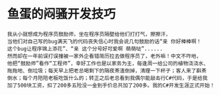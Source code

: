 # 鱼蛋的闷骚开发技巧
    我从小就想成为程序员鼓励师，坐在程序员隔壁给他们打打气，擦擦汗，  
    当他们对自己写的bug满天飞的代码丧失信心时我会说几句鼓励的话“亲 你好棒棒啊！
    这个bug让程序锦上添花”、“亲 这个分号好可爱啊 萌萌哒”......
    然而却在一年前误打误撞被一家外企看错简历拉去做程序员了，老外嘛！中文不咋地，
    他把“鼓励师”看作“工程师”，幸好工作也是以家务为主，每逢周一给公司的植物浇浇水、
    拖拖地、倒垃圾；每天早上把老总喝剩下的隔夜茶渣倒掉，清理一下杯子；客人来了斟茶
    倒水；每个月陪陪老板吃饭什么的；转正之后老总看到我偶尔能敲击行C#代码，于是给我
    加了500块工资，扣了200多五险没一金到手价总共加了200多。我的C#开发生涯正式开始！
